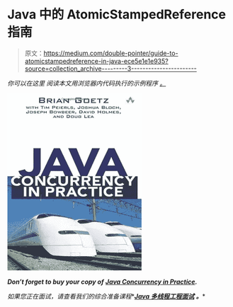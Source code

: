 # Java 中的 AtomicStampedReference 指南

> 原文：<https://medium.com/double-pointer/guide-to-atomicstampedreference-in-java-ece5e1e1e935?source=collection_archive---------3----------------------->

*你可以在这里* *阅读本文用浏览器内代码执行的示例程序* [*。*](https://bit.ly/3Fvk0TD)

[![](img/071f4588dd55326f99b5bb0d3561be8f.png)](https://amzn.to/3K3E1WD)

***Don’t forget to buy your copy of*** [***Java Concurrency in Practice***](https://amzn.to/3K3E1WD)***.***

*如果您正在面试，请查看我们的综合准备课程**[***Java 多线程工程面试***](https://bit.ly/2QfKXCK) ***。****